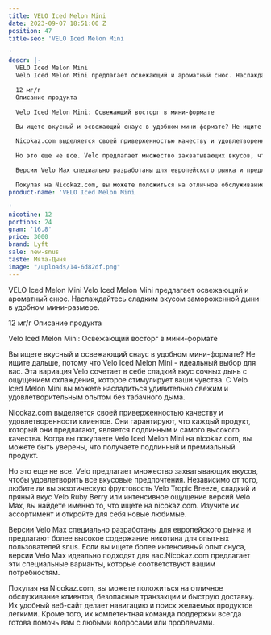 ```yaml
---
title: VELO Iced Melon Mini
date: 2023-09-07 18:51:00 Z
position: 47
title-seo: 'VELO Iced Melon Mini

'
descr: |-
  VELO Iced Melon Mini
  Velo Iced Melon Mini предлагает освежающий и ароматный снюс. Наслаждайтесь сладким вкусом замороженной дыни в удобном мини-размере.

  12 мг/г
  Описание продукта

  Velo Iced Melon Mini: Освежающий восторг в мини-формате

  Вы ищете вкусный и освежающий снаус в удобном мини-формате? Не ищите дальше, потому что Velo Iced Melon Mini - идеальный выбор для вас. Эта вариация Velo сочетает в себе сладкий вкус сочных дынь с ощущением охлаждения, которое стимулирует ваши чувства. С Velo Iced Melon Mini вы можете насладиться удивительно свежим и удовлетворительным опытом без табачного дыма.

  Nicokaz.com выделяется своей приверженностью качеству и удовлетворенности клиентов. Они гарантируют, что каждый продукт, который они предлагают, является подлинным и самого высокого качества. Когда вы покупаете Velo Iced Melon Mini на nicokaz.com, вы можете быть уверены, что получаете подлинный и премиальный продукт.

  Но это еще не все. Velo предлагает множество захватывающих вкусов, чтобы удовлетворить все вкусовые предпочтения. Независимо от того, любите ли вы экзотическую фруктовость Velo Tropic Breeze, сладкий и пряный вкус Velo Ruby Berry или интенсивное ощущение версий Velo Max, вы найдете именно то, что ищете на nicokaz.com. Изучите их ассортимент и откройте для себя новые любимые.

  Версии Velo Max специально разработаны для европейского рынка и предлагают более высокое содержание никотина для опытных пользователей snus. Если вы ищете более интенсивный опыт снуса, версии Velo Max идеально подходят для вас.Nicokaz.com предлагает эти специальные варианты, которые соответствуют вашим потребностям.

  Покупая на Nicokaz.com, вы можете положиться на отличное обслуживание клиентов, безопасные транзакции и быструю доставку. Их удобный веб-сайт делает навигацию и поиск желаемых продуктов легкими. Кроме того, их компетентная команда поддержки всегда готова помочь вам с любыми вопросами или проблемами.
product-name: 'VELO Iced Melon Mini

'
nicotine: 12
portions: 24
gram: '16,8'
price: 3000
brand: Lyft
sale: new-snus
taste: Мята-Дыня
image: "/uploads/14-6d82df.png"
---
```


VELO Iced Melon Mini
Velo Iced Melon Mini предлагает освежающий и ароматный снюс. Наслаждайтесь сладким вкусом замороженной дыни в удобном мини-размере.

12 мг/г
Описание продукта

Velo Iced Melon Mini: Освежающий восторг в мини-формате

Вы ищете вкусный и освежающий снаус в удобном мини-формате? Не ищите дальше, потому что Velo Iced Melon Mini - идеальный выбор для вас. Эта вариация Velo сочетает в себе сладкий вкус сочных дынь с ощущением охлаждения, которое стимулирует ваши чувства. С Velo Iced Melon Mini вы можете насладиться удивительно свежим и удовлетворительным опытом без табачного дыма.

Nicokaz.com выделяется своей приверженностью качеству и удовлетворенности клиентов. Они гарантируют, что каждый продукт, который они предлагают, является подлинным и самого высокого качества. Когда вы покупаете Velo Iced Melon Mini на nicokaz.com, вы можете быть уверены, что получаете подлинный и премиальный продукт.

Но это еще не все. Velo предлагает множество захватывающих вкусов, чтобы удовлетворить все вкусовые предпочтения. Независимо от того, любите ли вы экзотическую фруктовость Velo Tropic Breeze, сладкий и пряный вкус Velo Ruby Berry или интенсивное ощущение версий Velo Max, вы найдете именно то, что ищете на nicokaz.com. Изучите их ассортимент и откройте для себя новые любимые.

Версии Velo Max специально разработаны для европейского рынка и предлагают более высокое содержание никотина для опытных пользователей snus. Если вы ищете более интенсивный опыт снуса, версии Velo Max идеально подходят для вас.Nicokaz.com предлагает эти специальные варианты, которые соответствуют вашим потребностям.

Покупая на Nicokaz.com, вы можете положиться на отличное обслуживание клиентов, безопасные транзакции и быструю доставку. Их удобный веб-сайт делает навигацию и поиск желаемых продуктов легкими. Кроме того, их компетентная команда поддержки всегда готова помочь вам с любыми вопросами или проблемами.